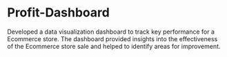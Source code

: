 # Profit-Dashboard
Developed a data visualization dashboard to track key performance for a Ecommerce store. The dashboard provided insights into the effectiveness of the Ecommerce store sale and helped to identify areas for improvement. 
